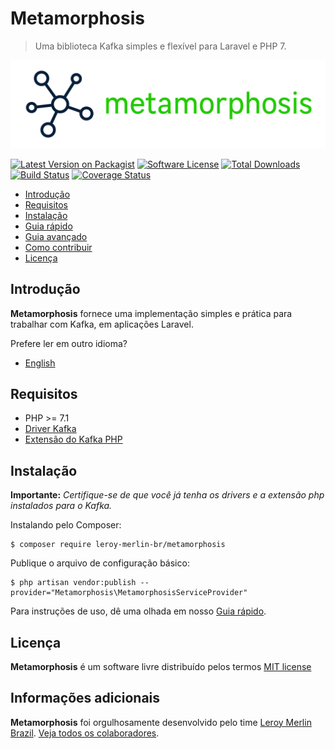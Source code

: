 # Metamorphosis

> Uma biblioteca Kafka simples e flexível para Laravel e PHP 7.

![Metamorphosis](./docs/logo.png)

[![Latest Version on Packagist](https://img.shields.io/packagist/v/leroy-merlin-br/metamorphosis.svg?style=flat-square)](https://packagist.org/packages/leroy-merlin-br/metamorphosis)
[![Software License](https://img.shields.io/badge/license-MIT-brightgreen.svg?style=flat-square)](LICENSE.md)
[![Total Downloads](https://img.shields.io/packagist/dt/leroy-merlin-br/metamorphosis.svg?style=flat-square)](https://packagist.org/packages/leroy-merlin-br/metamorphosis)
[![Build Status](https://github.com/leroy-merlin-br/metamorphosis/workflows/Tests/badge.svg)](https://github.com/leroy-merlin-br/metamorphosis/actions?query=workflow%3ATests)
[![Coverage Status](https://app.codacy.com/project/badge/Coverage/68b086fe75294d3e8c21a72addccb1bc)](https://www.codacy.com/gh/leroy-merlin-br/metamorphosis/dashboard?utm_source=github.com&utm_medium=referral&utm_content=leroy-merlin-br/metamorphosis&utm_campaign=Badge_Coverage)

- [Introdução](#introduction)
- [Requisitos](#requirements)
- [Instalação](#installation)
- [Guia rápido](docs/quick-usage.pt.md)
- [Guia avançado](docs/advanced.pt.md)
- [Como contribuir](docs/CONTRIBUTING.pt.md)
- [Licença](#license)


<a name="introduction"></a>
## Introdução

**Metamorphosis** fornece uma implementação simples e prática para trabalhar com Kafka, em aplicações Laravel.

Prefere ler em outro idioma?
- [English](readme.md)

<a name="requirements"></a>
## Requisitos

- PHP >= 7.1
- [Driver Kafka](https://github.com/edenhill/librdkafka)
- [Extensão do Kafka PHP](https://github.com/arnaud-lb/php-rdkafka)

<a name="installation"></a>
## Instalação

**Importante:** *Certifique-se de que você já tenha os drivers e a extensão php instalados para o Kafka.*


Instalando pelo Composer:

```
$ composer require leroy-merlin-br/metamorphosis
```

Publique o arquivo de configuração básico:

```
$ php artisan vendor:publish --provider="Metamorphosis\MetamorphosisServiceProvider"
```

Para instruções de uso, dê uma olhada em nosso [Guia rápido](docs/quick-usage.pt.md).

<a name="license"></a>
## Licença

**Metamorphosis** é um software livre distribuído pelos termos [MIT license](http://opensource.org/licenses/MIT)

<a name="additional_information"></a>
## Informações adicionais

**Metamorphosis** foi orgulhosamente desenvolvido pelo time [Leroy Merlin Brazil](https://github.com/leroy-merlin-br). [Veja todos os colaboradores](https://github.com/leroy-merlin-br/metamorphosis/graphs/contributors).
